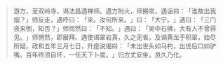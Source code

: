 
> 游方，至双岭寺，谒法昌遇禅师。遇方附火，师揭帘，遇诟曰：​「谁故出我烟？​」师反走，遇呼曰：​「来。汝何所来。​」曰：​「大宁。​」遇曰：​「三门夜来倒，知否？​」师愕然曰：​「不知。​」遇曰：​「吴中石佛，大有人不曾得见。​」师惘然，即展拜。遇使谒翠岩真，久之无省。及谒黄龙于积翠，始尽所疑。政和五年三月七日，升座说偈曰：​「未出世头如马杓，出世后口如驴嘴。百年终须自坏，一任天下卜度。​」归方丈安坐，良久乃化。
